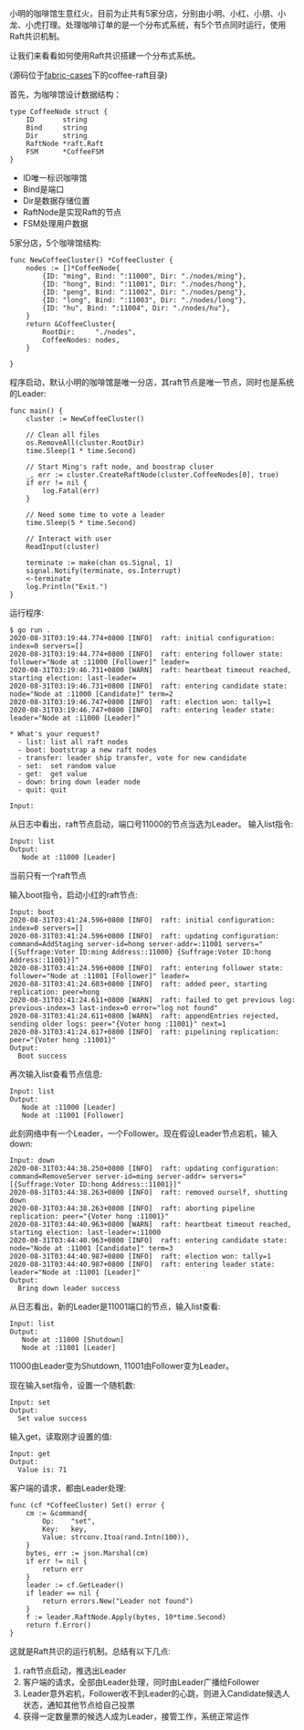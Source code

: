 小明的咖啡馆生意红火，目前为止共有5家分店，分别由小明、小红、小朋、小龙、小虎打理。处理咖啡订单的是一个分布式系统，有5个节点同时运行，使用Raft共识机制。

让我们来看看如何使用Raft共识搭建一个分布式系统。

(源码位于[fabric-cases](https://github.com/stephenwu2020/fabric-cases)下的coffee-raft目录)

首先，为咖啡馆设计数据结构：
```
type CoffeeNode struct {
	ID       string
	Bind     string
	Dir      string
	RaftNode *raft.Raft
	FSM      *CoffeeFSM
}
```
- ID唯一标识咖啡馆
- Bind是端口
- Dir是数据存储位置
- RaftNode是实现Raft的节点
- FSM处理用户数据


5家分店，5个咖啡馆结构:
```
func NewCoffeeCluster() *CoffeeCluster {
	nodes := []*CoffeeNode{
		{ID: "ming", Bind: ":11000", Dir: "./nodes/ming"},
		{ID: "hong", Bind: ":11001", Dir: "./nodes/hong"},
		{ID: "peng", Bind: ":11002", Dir: "./nodes/peng"},
		{ID: "long", Bind: ":11003", Dir: "./nodes/long"},
		{ID: "hu", Bind: ":11004", Dir: "./nodes/hu"},
	}
	return &CoffeeCluster{
		RootDir:     "./nodes",
		CoffeeNodes: nodes,
	}

}
```

程序启动，默认小明的咖啡馆是唯一分店，其raft节点是唯一节点，同时也是系统的Leader:
```
func main() {
	cluster := NewCoffeeCluster()

	// Clean all files
	os.RemoveAll(cluster.RootDir)
	time.Sleep(1 * time.Second)

	// Start Ming's raft node, and boostrap cluser
	_, err := cluster.CreateRaftNode(cluster.CoffeeNodes[0], true)
	if err != nil {
		log.Fatal(err)
	}

	// Need some time to vote a leader
	time.Sleep(5 * time.Second)

	// Interact with user
	ReadInput(cluster)

	terminate := make(chan os.Signal, 1)
	signal.Notify(terminate, os.Interrupt)
	<-terminate
	log.Println("Exit.")
}
```
运行程序:
```
$ go run .
2020-08-31T03:19:44.774+0800 [INFO]  raft: initial configuration: index=0 servers=[]
2020-08-31T03:19:44.774+0800 [INFO]  raft: entering follower state: follower="Node at :11000 [Follower]" leader=
2020-08-31T03:19:46.731+0800 [WARN]  raft: heartbeat timeout reached, starting election: last-leader=
2020-08-31T03:19:46.731+0800 [INFO]  raft: entering candidate state: node="Node at :11000 [Candidate]" term=2
2020-08-31T03:19:46.747+0800 [INFO]  raft: election won: tally=1
2020-08-31T03:19:46.747+0800 [INFO]  raft: entering leader state: leader="Node at :11000 [Leader]"

* What's your request?
  - list: list all raft nodes
  - boot: bootstrap a new raft nodes
  - transfer: leader ship transfer, vote for new candidate
  - set:  set random value
  - get:  get value
  - down: bring down leader node
  - quit: quit

Input: 
```
从日志中看出，raft节点启动，端口号11000的节点当选为Leader。
输入list指令:
```
Input: list
Output:
   Node at :11000 [Leader]
```
当前只有一个raft节点

输入boot指令，启动小红的raft节点:
```
Input: boot
2020-08-31T03:41:24.596+0800 [INFO]  raft: initial configuration: index=0 servers=[]
2020-08-31T03:41:24.596+0800 [INFO]  raft: updating configuration: command=AddStaging server-id=hong server-addr=:11001 servers="[{Suffrage:Voter ID:ming Address::11000} {Suffrage:Voter ID:hong Address::11001}]"
2020-08-31T03:41:24.596+0800 [INFO]  raft: entering follower state: follower="Node at :11001 [Follower]" leader=
2020-08-31T03:41:24.603+0800 [INFO]  raft: added peer, starting replication: peer=hong
2020-08-31T03:41:24.611+0800 [WARN]  raft: failed to get previous log: previous-index=3 last-index=0 error="log not found"
2020-08-31T03:41:24.611+0800 [WARN]  raft: appendEntries rejected, sending older logs: peer="{Voter hong :11001}" next=1
2020-08-31T03:41:24.617+0800 [INFO]  raft: pipelining replication: peer="{Voter hong :11001}"
Output:
  Boot success
```
再次输入list查看节点信息:
```
Input: list
Output:
   Node at :11000 [Leader]
   Node at :11001 [Follower]
```
此刻网络中有一个Leader，一个Follower。现在假设Leader节点宕机，输入down:
```
Input: down
2020-08-31T03:44:38.250+0800 [INFO]  raft: updating configuration: command=RemoveServer server-id=ming server-addr= servers="[{Suffrage:Voter ID:hong Address::11001}]"
2020-08-31T03:44:38.263+0800 [INFO]  raft: removed ourself, shutting down
2020-08-31T03:44:38.263+0800 [INFO]  raft: aborting pipeline replication: peer="{Voter hong :11001}"
2020-08-31T03:44:40.963+0800 [WARN]  raft: heartbeat timeout reached, starting election: last-leader=:11000
2020-08-31T03:44:40.963+0800 [INFO]  raft: entering candidate state: node="Node at :11001 [Candidate]" term=3
2020-08-31T03:44:40.987+0800 [INFO]  raft: election won: tally=1
2020-08-31T03:44:40.987+0800 [INFO]  raft: entering leader state: leader="Node at :11001 [Leader]"
Output:
  Bring down leader success
```
从日志看出，新的Leader是11001端口的节点，输入list查看:
```
Input: list
Output:
   Node at :11000 [Shutdown]
   Node at :11001 [Leader]
```
11000由Leader变为Shutdown, 11001由Follower变为Leader。

现在输入set指令，设置一个随机数:
```
Input: set
Output:
  Set value success
```
输入get，读取刚才设置的值:
```
Input: get
Output:
  Value is: 71
```
客户端的请求，都由Leader处理:
```
func (cf *CoffeeCluster) Set() error {
	cm := &command{
		Op:    "set",
		Key:   key,
		Value: strconv.Itoa(rand.Intn(100)),
	}
	bytes, err := json.Marshal(cm)
	if err != nil {
		return err
	}
	leader := cf.GetLeader()
	if leader == nil {
		return errors.New("Leader not found")
	}
	f := leader.RaftNode.Apply(bytes, 10*time.Second)
	return f.Error()
}
```

这就是Raft共识的运行机制。总结有以下几点:

1. raft节点启动，推选出Leader
2. 客户端的请求，全部由Leader处理，同时由Leader广播给Follower
3. Leader意外宕机，Follower收不到Leader的心跳，则进入Candidate候选人状态，通知其他节点给自己投票
4. 获得一定数量票的候选人成为Leader，接管工作，系统正常运作